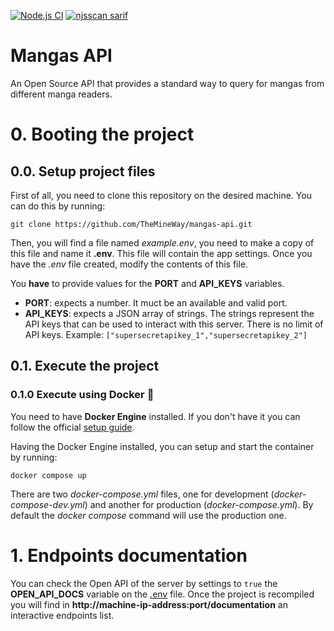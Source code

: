 [![Node.js CI](https://github.com/TheMineWay/mangas-api/actions/workflows/tests.yml/badge.svg)](https://github.com/TheMineWay/mangas-api/actions/workflows/tests.yml)
[![njsscan sarif](https://github.com/TheMineWay/mangas-api/actions/workflows/njsscan.yml/badge.svg)](https://github.com/TheMineWay/mangas-api/actions/workflows/njsscan.yml)

# Mangas API

An Open Source API that provides a standard way to query for mangas from different manga readers.

# 0. Booting the project

## 0.0. Setup project files

First of all, you need to clone this repository on the desired machine. You can do this by running:

```shell
git clone https://github.com/TheMineWay/mangas-api.git
```

Then, you will find a file named _example.env_, you need to make a copy of this file and name it **.env**. This file will contain the app settings.
Once you have the _.env_ file created, modify the contents of this file.

You **have** to provide values for the **PORT** and **API_KEYS** variables.

- **PORT**: expects a number. It muct be an available and valid port.
- **API_KEYS**: expects a JSON array of strings. The strings represent the API keys that can be used to interact with this server. There is no limit of API keys. Example: `["supersecretapikey_1","supersecretapikey_2"]`

## 0.1. Execute the project

### 0.1.0 Execute using Docker 🐳

You need to have **Docker Engine** installed. If you don't have it you can follow the official [setup guide](https://docs.docker.com/engine/install/).

Having the Docker Engine installed, you can setup and start the container by running:

```shell
docker compose up
```

There are two _docker-compose.yml_ files, one for development (_docker-compose-dev.yml_) and another for production (_docker-compose.yml_). By default the _docker compose_ command will use the production one.

# 1. Endpoints documentation

You can check the Open API of the server by settings to `true` the **OPEN_API_DOCS** variable on the [.env](./.env) file. Once the project is recompiled you will find in **http://machine-ip-address:port/documentation** an interactive endpoints list.
